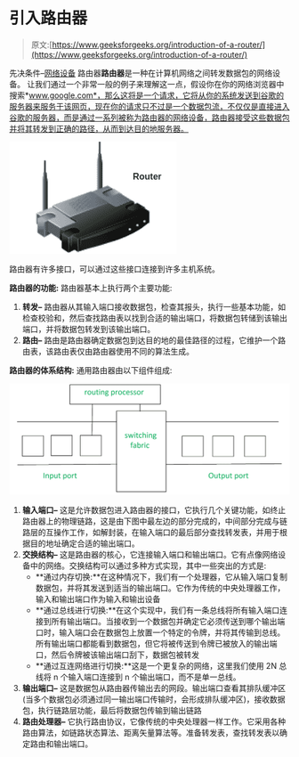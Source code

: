 # 引入路由器

> 原文:[https://www.geeksforgeeks.org/introduction-of-a-router/](https://www.geeksforgeeks.org/introduction-of-a-router/)

先决条件–[网络设备](https://www.geeksforgeeks.org/network-devices-hub-repeater-bridge-switch-router-gateways/)
路由器**路由器**是一种在计算机网络之间转发数据包的网络设备。
让我们通过一个非常一般的例子来理解这一点，假设你在你的网络浏览器中搜索*www.google.com*，那么这将是一个请求，它将从你的系统发送到谷歌的服务器来服务于该网页，现在你的请求只不过是一个数据包流，不仅仅是直接进入谷歌的服务器，而是通过一系列被称为路由器的网络设备，路由器接受这些数据包并将其转发到正确的路径，从而到达目的地服务器。

![](img/1f98dc8db1d6810c7c413d746e8d9a27.png)

路由器有许多接口，可以通过这些接口连接到许多主机系统。

**路由器的功能:**
路由器基本上执行两个主要功能:

1.  **转发–**
    路由器从其输入端口接收数据包，检查其报头，执行一些基本功能，如检查校验和，然后查找路由表以找到合适的输出端口，将数据包转储到该输出端口，并将数据包转发到该输出端口。
2.  **路由–**
    路由是路由器确定数据包到达目的地的最佳路径的过程，它维护一个路由表，该路由表仅由路由器使用不同的算法生成。

**路由器的体系结构:**
通用路由器由以下组件组成:

![](img/e4d2d823931971c39e600c1f0c4a14b5.png)

1.  **输入端口–**
    这是允许数据包进入路由器的接口，它执行几个关键功能，如终止路由器上的物理链路，这是由下图中最左边的部分完成的，中间部分完成与链路层的互操作工作，如解封装，在输入端口的最后部分查找转发表，并用于根据目的地址确定合适的输出端口。
2.  **交换结构–**
    这是路由器的核心，它连接输入端口和输出端口。它有点像网络设备中的网络。交换结构可以通过多种方式实现，其中一些突出的方式是:
    *   **通过内存切换:**在这种情况下，我们有一个处理器，它从输入端口复制数据包，并将其发送到适当的输出端口。它作为传统的中央处理器工作，输入和输出端口作为输入和输出设备
    *   **通过总线进行切换:**在这个实现中，我们有一条总线将所有输入端口连接到所有输出端口。当接收到一个数据包并确定它必须传送到哪个输出端口时，输入端口会在数据包上放置一个特定的令牌，并将其传输到总线。所有输出端口都能看到数据包，但它将被传送到令牌已被放入的输出端口，然后令牌被该输出端口刮下，数据包被转发
    *   **通过互连网络进行切换:**这是一个更复杂的网络，这里我们使用 2N 总线将 n 个输入端口连接到 n 个输出端口，而不是单一总线。
3.  **输出端口–**
    这是数据包从路由器传输出去的网段。输出端口查看其排队缓冲区(当多个数据包必须通过同一输出端口传输时，会形成排队缓冲区)，接收数据包，执行链路层功能，最后将数据包传输到输出链路
4.  **路由处理器–**
    它执行路由协议，它像传统的中央处理器一样工作。它采用各种路由算法，如链路状态算法、距离矢量算法等。准备转发表，查找转发表以确定路由和输出端口。